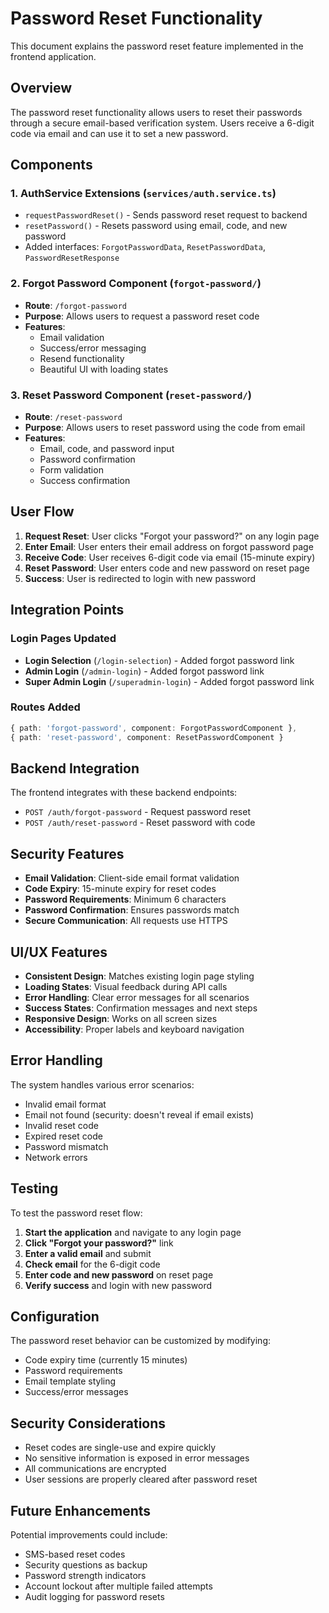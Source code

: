 # Password Reset Functionality

This document explains the password reset feature implemented in the frontend application.

## Overview

The password reset functionality allows users to reset their passwords through a secure email-based verification system. Users receive a 6-digit code via email and can use it to set a new password.

## Components

### 1. AuthService Extensions (`services/auth.service.ts`)
- `requestPasswordReset()` - Sends password reset request to backend
- `resetPassword()` - Resets password using email, code, and new password
- Added interfaces: `ForgotPasswordData`, `ResetPasswordData`, `PasswordResetResponse`

### 2. Forgot Password Component (`forgot-password/`)
- **Route**: `/forgot-password`
- **Purpose**: Allows users to request a password reset code
- **Features**:
  - Email validation
  - Success/error messaging
  - Resend functionality
  - Beautiful UI with loading states

### 3. Reset Password Component (`reset-password/`)
- **Route**: `/reset-password`
- **Purpose**: Allows users to reset password using the code from email
- **Features**:
  - Email, code, and password input
  - Password confirmation
  - Form validation
  - Success confirmation

## User Flow

1. **Request Reset**: User clicks "Forgot your password?" on any login page
2. **Enter Email**: User enters their email address on forgot password page
3. **Receive Code**: User receives 6-digit code via email (15-minute expiry)
4. **Reset Password**: User enters code and new password on reset page
5. **Success**: User is redirected to login with new password

## Integration Points

### Login Pages Updated
- **Login Selection** (`/login-selection`) - Added forgot password link
- **Admin Login** (`/admin-login`) - Added forgot password link
- **Super Admin Login** (`/superadmin-login`) - Added forgot password link

### Routes Added
```typescript
{ path: 'forgot-password', component: ForgotPasswordComponent },
{ path: 'reset-password', component: ResetPasswordComponent }
```

## Backend Integration

The frontend integrates with these backend endpoints:
- `POST /auth/forgot-password` - Request password reset
- `POST /auth/reset-password` - Reset password with code

## Security Features

- **Email Validation**: Client-side email format validation
- **Code Expiry**: 15-minute expiry for reset codes
- **Password Requirements**: Minimum 6 characters
- **Password Confirmation**: Ensures passwords match
- **Secure Communication**: All requests use HTTPS

## UI/UX Features

- **Consistent Design**: Matches existing login page styling
- **Loading States**: Visual feedback during API calls
- **Error Handling**: Clear error messages for all scenarios
- **Success States**: Confirmation messages and next steps
- **Responsive Design**: Works on all screen sizes
- **Accessibility**: Proper labels and keyboard navigation

## Error Handling

The system handles various error scenarios:
- Invalid email format
- Email not found (security: doesn't reveal if email exists)
- Invalid reset code
- Expired reset code
- Password mismatch
- Network errors

## Testing

To test the password reset flow:

1. **Start the application** and navigate to any login page
2. **Click "Forgot your password?"** link
3. **Enter a valid email** and submit
4. **Check email** for the 6-digit code
5. **Enter code and new password** on reset page
6. **Verify success** and login with new password

## Configuration

The password reset behavior can be customized by modifying:
- Code expiry time (currently 15 minutes)
- Password requirements
- Email template styling
- Success/error messages

## Security Considerations

- Reset codes are single-use and expire quickly
- No sensitive information is exposed in error messages
- All communications are encrypted
- User sessions are properly cleared after password reset

## Future Enhancements

Potential improvements could include:
- SMS-based reset codes
- Security questions as backup
- Password strength indicators
- Account lockout after multiple failed attempts
- Audit logging for password resets
